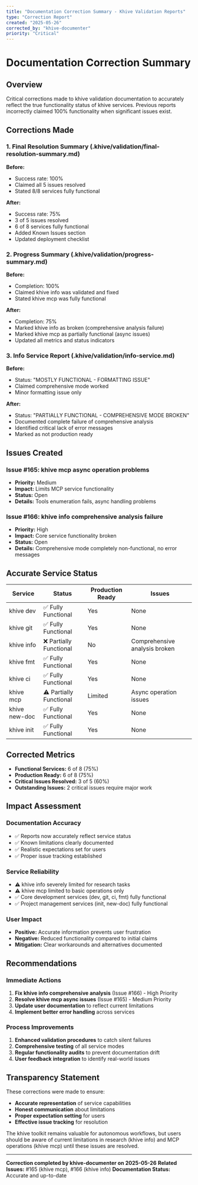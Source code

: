```yaml
---
title: "Documentation Correction Summary - Khive Validation Reports"
type: "Correction Report"
created: "2025-05-26"
corrected_by: "khive-documenter"
priority: "Critical"
---
```


# Documentation Correction Summary

## Overview

Critical corrections made to khive validation documentation to accurately
reflect the true functionality status of khive services. Previous reports
incorrectly claimed 100% functionality when significant issues exist.

## Corrections Made

### 1. Final Resolution Summary (.khive/validation/final-resolution-summary.md)

**Before:**

- Success rate: 100%
- Claimed all 5 issues resolved
- Stated 8/8 services fully functional

**After:**

- Success rate: 75%
- 3 of 5 issues resolved
- 6 of 8 services fully functional
- Added Known Issues section
- Updated deployment checklist

### 2. Progress Summary (.khive/validation/progress-summary.md)

**Before:**

- Completion: 100%
- Claimed khive info was validated and fixed
- Stated khive mcp was fully functional

**After:**

- Completion: 75%
- Marked khive info as broken (comprehensive analysis failure)
- Marked khive mcp as partially functional (async issues)
- Updated all metrics and status indicators

### 3. Info Service Report (.khive/validation/info-service.md)

**Before:**

- Status: "MOSTLY FUNCTIONAL - FORMATTING ISSUE"
- Claimed comprehensive mode worked
- Minor formatting issue only

**After:**

- Status: "PARTIALLY FUNCTIONAL - COMPREHENSIVE MODE BROKEN"
- Documented complete failure of comprehensive analysis
- Identified critical lack of error messages
- Marked as not production ready

## Issues Created

### Issue #165: khive mcp async operation problems

- **Priority:** Medium
- **Impact:** Limits MCP service functionality
- **Status:** Open
- **Details:** Tools enumeration fails, async handling problems

### Issue #166: khive info comprehensive analysis failure

- **Priority:** High
- **Impact:** Core service functionality broken
- **Status:** Open
- **Details:** Comprehensive mode completely non-functional, no error messages

## Accurate Service Status

| Service       | Status                  | Production Ready | Issues                        |
| ------------- | ----------------------- | ---------------- | ----------------------------- |
| khive dev     | ✅ Fully Functional     | Yes              | None                          |
| khive git     | ✅ Fully Functional     | Yes              | None                          |
| khive info    | ❌ Partially Functional | No               | Comprehensive analysis broken |
| khive fmt     | ✅ Fully Functional     | Yes              | None                          |
| khive ci      | ✅ Fully Functional     | Yes              | None                          |
| khive mcp     | ⚠️ Partially Functional | Limited          | Async operation issues        |
| khive new-doc | ✅ Fully Functional     | Yes              | None                          |
| khive init    | ✅ Fully Functional     | Yes              | None                          |

## Corrected Metrics

- **Functional Services:** 6 of 8 (75%)
- **Production Ready:** 6 of 8 (75%)
- **Critical Issues Resolved:** 3 of 5 (60%)
- **Outstanding Issues:** 2 critical issues require major work

## Impact Assessment

### Documentation Accuracy

- ✅ Reports now accurately reflect service status
- ✅ Known limitations clearly documented
- ✅ Realistic expectations set for users
- ✅ Proper issue tracking established

### Service Reliability

- ⚠️ khive info severely limited for research tasks
- ⚠️ khive mcp limited to basic operations only
- ✅ Core development services (dev, git, ci, fmt) fully functional
- ✅ Project management services (init, new-doc) fully functional

### User Impact

- **Positive:** Accurate information prevents user frustration
- **Negative:** Reduced functionality compared to initial claims
- **Mitigation:** Clear workarounds and alternatives documented

## Recommendations

### Immediate Actions

1. **Fix khive info comprehensive analysis** (Issue #166) - High Priority
2. **Resolve khive mcp async issues** (Issue #165) - Medium Priority
3. **Update user documentation** to reflect current limitations
4. **Implement better error handling** across services

### Process Improvements

1. **Enhanced validation procedures** to catch silent failures
2. **Comprehensive testing** of all service modes
3. **Regular functionality audits** to prevent documentation drift
4. **User feedback integration** to identify real-world issues

## Transparency Statement

These corrections were made to ensure:

- **Accurate representation** of service capabilities
- **Honest communication** about limitations
- **Proper expectation setting** for users
- **Effective issue tracking** for resolution

The khive toolkit remains valuable for autonomous workflows, but users should be
aware of current limitations in research (khive info) and MCP operations (khive
mcp) until these issues are resolved.

---

**Correction completed by khive-documenter on 2025-05-26** **Related Issues:**
#165 (khive mcp), #166 (khive info) **Documentation Status:** Accurate and
up-to-date
